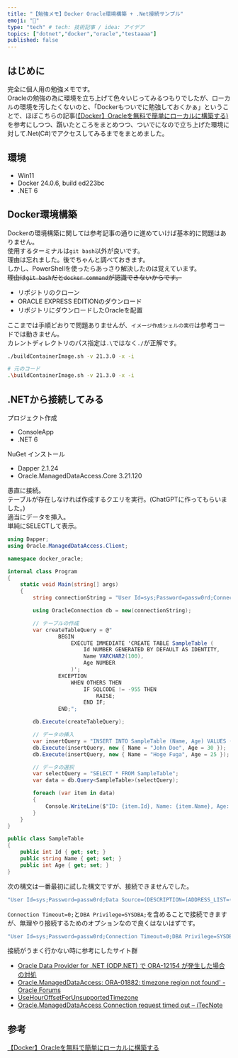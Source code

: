 ```yaml
---
title: "【勉強メモ】Docker Oracle環境構築 + .Net接続サンプル"
emoji: "🕌"
type: "tech" # tech: 技術記事 / idea: アイデア
topics: ["dotnet","docker","oracle","testaaaa"]
published: false
---
```


## はじめに

完全に個人用の勉強メモです。  
Oracleの勉強の為に環境を立ち上げて色々いじってみるつもりでしたが、ローカルの環境を汚したくないのと、「Dockerもついでに勉強しておくかぁ」ということで、ほぼこちらの記事([【Docker】Oracleを無料で簡単にローカルに構築する)](https://zenn.dev/re24_1986/articles/29430f2f8b4b46)を参考にしつつ、躓いたところをまとめつつ、ついでになので立ち上げた環境に対して.Net(C#)でアクセスしてみるまでをまとめました。  

## 環境

- Win11  
- Docker 24.0.6, build ed223bc  
- .NET 6

## Docker環境構築

Dockerの環境構築に関しては参考記事の通りに進めていけば基本的に問題はありません。  
使用するターミナルは`git bash`以外が良いです。  
理由は忘れました。後でちゃんと調べておきます。  
しかし、PowerShellを使ったらあっさり解決したのは覚えています。  
~~理由は`git bash`だと`docker command`が認識できないからです。~~  

- リポジトリのクローン  
- ORACLE EXPRESS EDITIONのダウンロード  
- リポジトリにダウンロードしたOracleを配置  

ここまでは手順どおりで問題ありませんが、`イメージ作成シェルの実行`は参考コードでは動きません。  
カレントディレクトリのパス指定は`.\`ではなく`./`が正解です。  

``` bash
./buildContainerImage.sh -v 21.3.0 -x -i

# 元のコード
.\buildContainerImage.sh -v 21.3.0 -x -i
```

## .NETから接続してみる

プロジェクト作成  

- ConsoleApp
- .NET 6  

NuGet インストール

- Dapper 2.1.24
- Oracle.ManagedDataAccess.Core 3.21.120  

愚直に接続。  
テーブルが存在しなければ作成するクエリを実行。(ChatGPTに作ってもらいました。)  
適当にデータを挿入。  
単純にSELECTして表示。

``` c# : サンプルコード
using Dapper;
using Oracle.ManagedDataAccess.Client;

namespace docker_oracle;

internal class Program
{
    static void Main(string[] args)
    {
        string connectionString = "User Id=sys;Password=passw0rd;Connection Timeout=0;DBA Privilege=SYSDBA;Data Source=(DESCRIPTION=(ADDRESS_LIST=(ADDRESS=(PROTOCOL=TCP)(HOST=localhost)(PORT=1521)))(CONNECT_DATA=(SERVER=DEDICATED)(SERVICE_NAME=XEPDB1)));";

        using OracleConnection db = new(connectionString);

        // テーブルの作成
        var createTableQuery = @"
                BEGIN
                    EXECUTE IMMEDIATE 'CREATE TABLE SampleTable (
                        Id NUMBER GENERATED BY DEFAULT AS IDENTITY,
                        Name VARCHAR2(100),
                        Age NUMBER
                    )';
                EXCEPTION
                    WHEN OTHERS THEN
                        IF SQLCODE != -955 THEN
                            RAISE;
                        END IF;
                END;";

        db.Execute(createTableQuery);

        // データの挿入
        var insertQuery = "INSERT INTO SampleTable (Name, Age) VALUES (:Name, :Age)";
        db.Execute(insertQuery, new { Name = "John Doe", Age = 30 });
        db.Execute(insertQuery, new { Name = "Hoge Fuga", Age = 25 });

        // データの選択
        var selectQuery = "SELECT * FROM SampleTable";
        var data = db.Query<SampleTable>(selectQuery);

        foreach (var item in data)
        {
            Console.WriteLine($"ID: {item.Id}, Name: {item.Name}, Age: {(int)item.Age}");
        }
    }
}

public class SampleTable
{
    public int Id { get; set; }
    public string Name { get; set; }
    public int Age { get; set; }
}
```

次の構文は一番最初に試した構文ですが、接続できませんでした。  

``` cs
"User Id=sys;Password=passw0rd;Data Source=(DESCRIPTION=(ADDRESS_LIST=(ADDRESS=(PROTOCOL=TCP)(HOST=localhost)(PORT=1521)))(CONNECT_DATA=(SERVER=DEDICATED)(SERVICE_NAME=XE)));";
```

`Connection Timeout=0;`と`DBA Privilege=SYSDBA;`を含めることで接続できますが、無理やり接続するためのオプションなので良くはないはずです。  

``` cs
"User Id=sys;Password=passw0rd;Connection Timeout=0;DBA Privilege=SYSDBA;Data Source=(DESCRIPTION=(ADDRESS_LIST=(ADDRESS=(PROTOCOL=TCP)(HOST=localhost)(PORT=1521)))(CONNECT_DATA=(SERVER=DEDICATED)(SERVICE_NAME=XEPDB1)));";
```

接続がうまく行かない時に参考にしたサイト群  

- [Oracle Data Provider for .NET (ODP.NET) で ORA-12154 が発生した場合の対処](https://blog.officekoma.co.jp/2017/11/oracle-data-provider-for-net-odpnet-ora.html) 
- [Oracle.ManagedDataAccess: ORA-01882: timezone region not found' - Oracle Forums](https://forums.oracle.com/ords/apexds/post/oracle-manageddataaccess-ora-01882-timezone-region-not-foun-9972) 
- [UseHourOffsetForUnsupportedTimezone](https://docs.oracle.com/en/database/oracle/oracle-database/21/odpnt/ConnectionUseHourOffsetForUnsupportedTimezone.html#GUID-C66B87C3-0DBB-4609-A57A-D7F9FAD79F72)
- [Oracle.ManagedDataAccess Connection request timed out – iTecNote](https://itecnote.com/tecnote/oracle-manageddataaccess-connection-request-timed-out/)

## 参考

[【Docker】Oracleを無料で簡単にローカルに構築する](https://zenn.dev/re24_1986/articles/29430f2f8b4b46)
